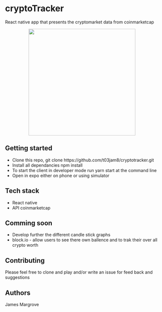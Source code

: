 <h1> cryptoTracker </h1>

<p> React native app that presents the cryptomarket data from coinmarketcap <p>
<p align="center" >
 <img src = "https://thumbs.gfycat.com/IdioticSmartBoto-size_restricted.gif" height="350px">
 </p>
 <h2> Getting started </h2> 
 <ul>
 <li>Clone this repo, git clone https://github.com/t03jam8/cryptotracker.git</li>
 <li>Install all dependancies npm install</li>
 <li>To start the client in developer mode run yarn start at the command line </li>
 <li>Open in expo either on phone or using simulator </li>
 </ul>

<h2> Tech stack </h2>
<ul>
 <li>React native</li>
 <li>API coinmarketcap</li>
</ul>

<h2> Comming soon </h2> 
<ul>
 <li>Develop further the different candle stick graphs</li>
 <li>block.io - allow users to see there own ballence and to trak their over all crypto worth</li>
</ul>

<h2> Contributing</h2>
<p>Please feel free to clone and play and/or write an issue for feed back and suggestions </p>

<h2>Authors</h2>
<p>James Margrove </p>
